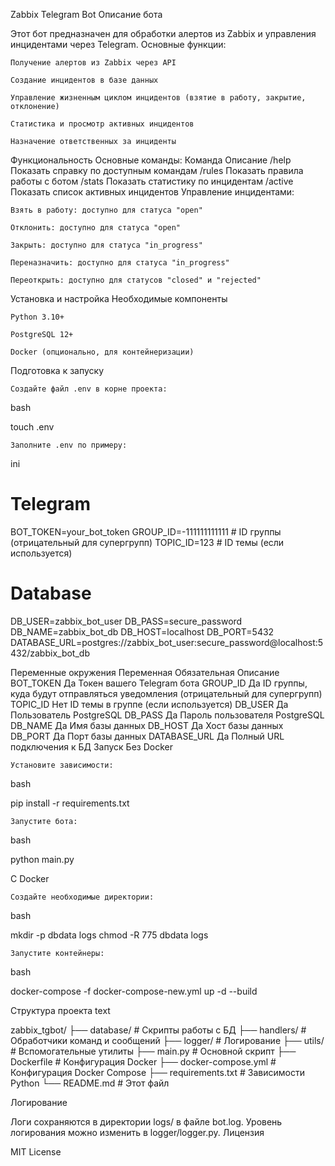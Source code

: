 Zabbix Telegram Bot
Описание бота

Этот бот предназначен для обработки алертов из Zabbix и управления инцидентами через Telegram. Основные функции:

    Получение алертов из Zabbix через API

    Создание инцидентов в базе данных

    Управление жизненным циклом инцидентов (взятие в работу, закрытие, отклонение)

    Статистика и просмотр активных инцидентов

    Назначение ответственных за инциденты

Функциональность
Основные команды:
Команда	Описание
/help	Показать справку по доступным командам
/rules	Показать правила работы с ботом
/stats	Показать статистику по инцидентам
/active	Показать список активных инцидентов
Управление инцидентами:

    Взять в работу: доступно для статуса "open"

    Отклонить: доступно для статуса "open"

    Закрыть: доступно для статуса "in_progress"

    Переназначить: доступно для статуса "in_progress"

    Переоткрыть: доступно для статусов "closed" и "rejected"

Установка и настройка
Необходимые компоненты

    Python 3.10+

    PostgreSQL 12+

    Docker (опционально, для контейнеризации)

Подготовка к запуску

    Создайте файл .env в корне проекта:

bash

touch .env

    Заполните .env по примеру:

ini

# Telegram
BOT_TOKEN=your_bot_token
GROUP_ID=-111111111111  # ID группы (отрицательный для супергрупп)
TOPIC_ID=123             # ID темы (если используется)

# Database
DB_USER=zabbix_bot_user
DB_PASS=secure_password
DB_NAME=zabbix_bot_db
DB_HOST=localhost
DB_PORT=5432
DATABASE_URL=postgres://zabbix_bot_user:secure_password@localhost:5432/zabbix_bot_db

Переменные окружения
Переменная	Обязательная	Описание
BOT_TOKEN	Да	Токен вашего Telegram бота
GROUP_ID	Да	ID группы, куда будут отправляться уведомления (отрицательный для супергрупп)
TOPIC_ID	Нет	ID темы в группе (если используется)
DB_USER	Да	Пользователь PostgreSQL
DB_PASS	Да	Пароль пользователя PostgreSQL
DB_NAME	Да	Имя базы данных
DB_HOST	Да	Хост базы данных
DB_PORT	Да	Порт базы данных
DATABASE_URL	Да	Полный URL подключения к БД
Запуск
Без Docker

    Установите зависимости:

bash

pip install -r requirements.txt

    Запустите бота:

bash

python main.py

С Docker

    Создайте необходимые директории:

bash

mkdir -p dbdata logs
chmod -R 775 dbdata logs

    Запустите контейнеры:

bash

docker-compose -f docker-compose-new.yml up -d --build

Структура проекта
text

zabbix_tgbot/
├── database/          # Скрипты работы с БД
├── handlers/          # Обработчики команд и сообщений
├── logger/            # Логирование
├── utils/             # Вспомогательные утилиты
├── main.py            # Основной скрипт
├── Dockerfile         # Конфигурация Docker
├── docker-compose.yml # Конфигурация Docker Compose
├── requirements.txt   # Зависимости Python
└── README.md          # Этот файл

Логирование

Логи сохраняются в директории logs/ в файле bot.log. Уровень логирования можно изменить в logger/logger.py.
Лицензия

MIT License